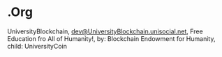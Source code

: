 # .Org
UniversityBlockchain, dev@UniversityBlockchain.unisocial.net, Free Education fro All of Humanity!, by: Blockchain Endowment for Humanity, child: UniversityCoin

